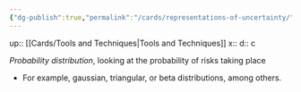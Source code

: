 ```yaml
---
{"dg-publish":true,"permalink":"/cards/representations-of-uncertainty/"}
---
```


up:: [[Cards/Tools and Techniques\|Tools and Techniques]] 
x:: 
d:: c

*Probability distribution*, looking at the probability of risks taking place
- For example, gaussian, triangular, or beta distributions, among others.